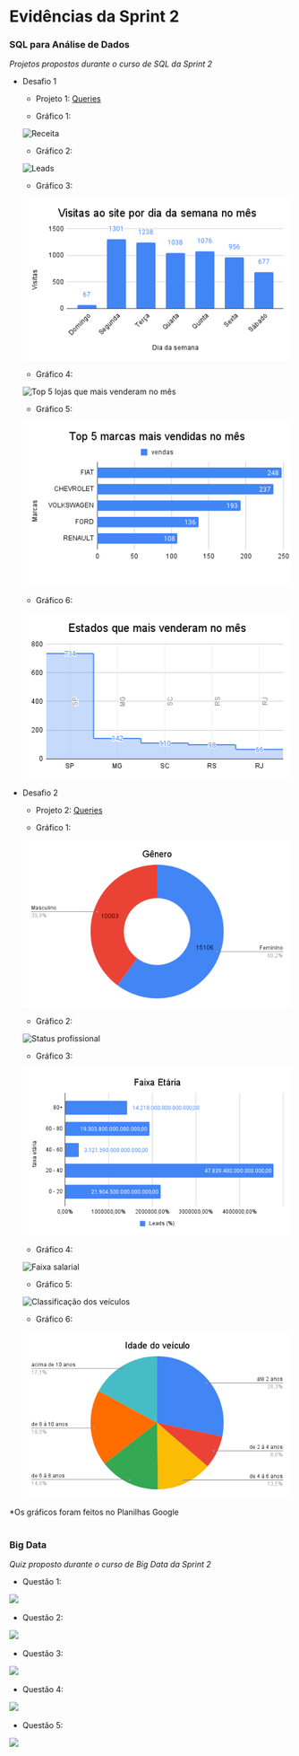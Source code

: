 #
# Evidências da Sprint 2

### SQL para Análise de Dados

*Projetos propostos durante o curso de SQL da Sprint 2*

* Desafio 1

  - Projeto 1: [Queries](https://github.com/catarwnalud/pbCompass/blob/71eef1fc3dae59299e671cbffae6617b98dda026/sprint_2/evid%C3%AAncias/desafio1.txt)

  - Gráfico 1: 
  
  ![Receita](https://github.com/catarwnalud/pbCompass/blob/d2cc18f3b77c1f2e7c6adc50d825462727bb9abe/sprint_2/evid%C3%AAncias/receita.png)

  - Gráfico 2: 
  
  ![Leads](https://github.com/catarwnalud/pbCompass/blob/d2cc18f3b77c1f2e7c6adc50d825462727bb9abe/sprint_2/evid%C3%AAncias/leads.png)

  - Gráfico 3: 
  
  ![Visitas ao site por dia da semana](https://github.com/catarwnalud/pbCompass/blob/d2cc18f3b77c1f2e7c6adc50d825462727bb9abe/sprint_2/evid%C3%AAncias/visitas%20ao%20site%20por%20dia%20da%20semana%20no%20m%C3%AAs.png)

  - Gráfico 4:
  
  ![Top 5 lojas que mais venderam no mês](https://github.com/catarwnalud/pbCompass/blob/d2cc18f3b77c1f2e7c6adc50d825462727bb9abe/sprint_2/evid%C3%AAncias/top%205%20lojas%20que%20mais%20venderam.png)

  - Gráfico 5: 
  
  ![Top 5 marcas que mais venderam no mês](https://github.com/catarwnalud/pbCompass/blob/d2cc18f3b77c1f2e7c6adc50d825462727bb9abe/sprint_2/evid%C3%AAncias/top%205%20marcas%20mais%20vendidas%20no%20m%C3%AAs.png)

  - Gráfico 6: 
  
  ![Estados que mais venderam no mês](https://github.com/catarwnalud/pbCompass/blob/d2cc18f3b77c1f2e7c6adc50d825462727bb9abe/sprint_2/evid%C3%AAncias/estados%20que%20mais%20venderam%20no%20m%C3%AAs.png)

* Desafio 2

  - Projeto 2: [Queries](https://github.com/catarwnalud/pbCompass/blob/8483d39a2e8d381a1e417eb2ffce769fdda6931a/sprint_2/evid%C3%AAncias/desafio2.txt)

  - Gráfico 1: 
  
  ![Genêro dos clientes](https://github.com/catarwnalud/pbCompass/blob/d2cc18f3b77c1f2e7c6adc50d825462727bb9abe/sprint_2/evid%C3%AAncias/g%C3%AAnero.png)

  - Gráfico 2: 
  
  ![Status profissional](https://github.com/catarwnalud/pbCompass/blob/d2cc18f3b77c1f2e7c6adc50d825462727bb9abe/sprint_2/evid%C3%AAncias/status%20profissional.png)

  - Gráfico 3: 
  
  ![Faixa etária](https://github.com/catarwnalud/pbCompass/blob/d2cc18f3b77c1f2e7c6adc50d825462727bb9abe/sprint_2/evid%C3%AAncias/faixa%20et%C3%A1ria.png)

  - Gráfico 4: 
  
  ![Faixa salarial](https://github.com/catarwnalud/pbCompass/blob/d2cc18f3b77c1f2e7c6adc50d825462727bb9abe/sprint_2/evid%C3%AAncias/faixa%20salarial.png)

  - Gráfico 5: 
  
  ![Classificação dos veículos](https://github.com/catarwnalud/pbCompass/blob/d2cc18f3b77c1f2e7c6adc50d825462727bb9abe/sprint_2/evid%C3%AAncias/estado%20do%20veiculo.png)

  - Gráfico 6: 
  
  ![Idade dos veículos](https://github.com/catarwnalud/pbCompass/blob/d2cc18f3b77c1f2e7c6adc50d825462727bb9abe/sprint_2/evid%C3%AAncias/idade%20do%20ve%C3%ADculo.png)

 *Os gráficos foram feitos no Planilhas Google

#

### Big Data

*Quiz proposto durante o curso de Big Data da Sprint 2*

  - Questão 1: 
  
  ![](https://github.com/catarwnalud/pbCompass/blob/fff59a4869c0f3d6a1c2a6f926d72781bcb433ff/sprint_2/evid%C3%AAncias/questaoBD1.png)

  - Questão 2:
  
   ![](https://github.com/catarwnalud/pbCompass/blob/fff59a4869c0f3d6a1c2a6f926d72781bcb433ff/sprint_2/evid%C3%AAncias/questaoBD2.png)

  - Questão 3: 
  
  ![](https://github.com/catarwnalud/pbCompass/blob/fff59a4869c0f3d6a1c2a6f926d72781bcb433ff/sprint_2/evid%C3%AAncias/questaoBD3.png)

  - Questão 4: 
  
  ![](https://github.com/catarwnalud/pbCompass/blob/fff59a4869c0f3d6a1c2a6f926d72781bcb433ff/sprint_2/evid%C3%AAncias/questaoBD4.png)

  - Questão 5: 
  
  ![](https://github.com/catarwnalud/pbCompass/blob/fff59a4869c0f3d6a1c2a6f926d72781bcb433ff/sprint_2/evid%C3%AAncias/questaoBD5.png)

#
